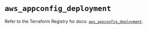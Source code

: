 # `aws_appconfig_deployment`

Refer to the Terraform Registry for docs: [`aws_appconfig_deployment`](https://registry.terraform.io/providers/hashicorp/aws/5.72.0/docs/resources/appconfig_deployment).
